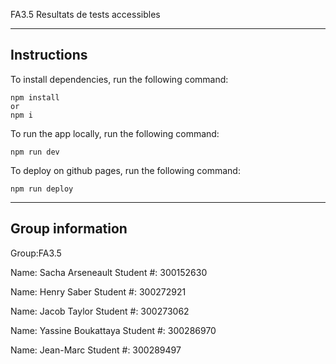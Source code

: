 FA3.5 Resultats de tests accessibles

---

## Instructions

To install dependencies, run the following command:

```
npm install
or
npm i
```

To run the app locally, run the following command:

```
npm run dev
```

To deploy on github pages, run the following command:
```
npm run deploy
```

---

## Group information

Group:FA3.5

Name: Sacha Arseneault
Student #: 300152630

Name: Henry Saber
Student #: 300272921

Name: Jacob Taylor
Student #: 300273062

Name: Yassine Boukattaya
Student #: 300286970

Name: Jean-Marc
Student #: 300289497
